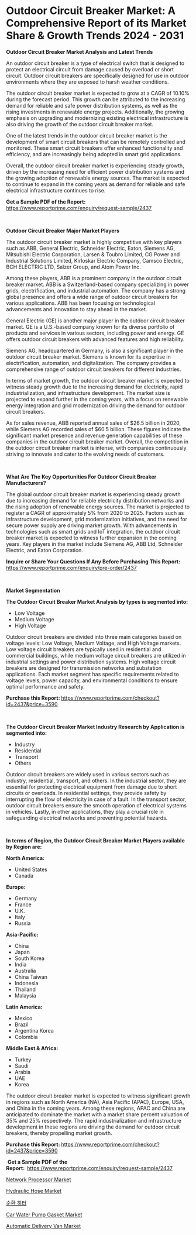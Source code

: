 <p><h1>Outdoor Circuit Breaker Market: A Comprehensive Report of its Market Share & Growth Trends 2024 - 2031</h1></p><p><strong>Outdoor Circuit Breaker Market Analysis and Latest Trends</strong></p>
<p><p>An outdoor circuit breaker is a type of electrical switch that is designed to protect an electrical circuit from damage caused by overload or short circuit. Outdoor circuit breakers are specifically designed for use in outdoor environments where they are exposed to harsh weather conditions.</p><p>The outdoor circuit breaker market is expected to grow at a CAGR of 10.10% during the forecast period. This growth can be attributed to the increasing demand for reliable and safe power distribution systems, as well as the rising investments in renewable energy projects. Additionally, the growing emphasis on upgrading and modernizing existing electrical infrastructure is also driving the growth of the outdoor circuit breaker market.</p><p>One of the latest trends in the outdoor circuit breaker market is the development of smart circuit breakers that can be remotely controlled and monitored. These smart circuit breakers offer enhanced functionality and efficiency, and are increasingly being adopted in smart grid applications.</p><p>Overall, the outdoor circuit breaker market is experiencing steady growth, driven by the increasing need for efficient power distribution systems and the growing adoption of renewable energy sources. The market is expected to continue to expand in the coming years as demand for reliable and safe electrical infrastructure continues to rise.</p></p>
<p><strong>Get a Sample PDF of the Report:&nbsp;</strong> <a href="https://www.reportprime.com/enquiry/request-sample/2437">https://www.reportprime.com/enquiry/request-sample/2437</a></p>
<p>&nbsp;</p>
<p><strong>Outdoor Circuit Breaker Major Market Players</strong></p>
<p><p>The outdoor circuit breaker market is highly competitive with key players such as ABB, General Electric, Schneider Electric, Eaton, Siemens AG, Mitsubishi Electric Corporation, Larsen & Toubro Limited, CG Power and Industrial Solutions Limited, Kirloskar Electric Company, Camsco Electric, BCH ELECTRIC LTD, Salzer Group, and Atom Power Inc.</p><p>Among these players, ABB is a prominent company in the outdoor circuit breaker market. ABB is a Switzerland-based company specializing in power grids, electrification, and industrial automation. The company has a strong global presence and offers a wide range of outdoor circuit breakers for various applications. ABB has been focusing on technological advancements and innovation to stay ahead in the market.</p><p>General Electric (GE) is another major player in the outdoor circuit breaker market. GE is a U.S.-based company known for its diverse portfolio of products and services in various sectors, including power and energy. GE offers outdoor circuit breakers with advanced features and high reliability.</p><p>Siemens AG, headquartered in Germany, is also a significant player in the outdoor circuit breaker market. Siemens is known for its expertise in electrification, automation, and digitalization. The company provides a comprehensive range of outdoor circuit breakers for different industries.</p><p>In terms of market growth, the outdoor circuit breaker market is expected to witness steady growth due to the increasing demand for electricity, rapid industrialization, and infrastructure development. The market size is projected to expand further in the coming years, with a focus on renewable energy integration and grid modernization driving the demand for outdoor circuit breakers.</p><p>As for sales revenue, ABB reported annual sales of $26.5 billion in 2020, while Siemens AG recorded sales of $60.5 billion. These figures indicate the significant market presence and revenue generation capabilities of these companies in the outdoor circuit breaker market. Overall, the competition in the outdoor circuit breaker market is intense, with companies continuously striving to innovate and cater to the evolving needs of customers.</p></p>
<p>&nbsp;</p>
<p><strong>What Are The Key Opportunities For Outdoor Circuit Breaker Manufacturers?</strong></p>
<p><p>The global outdoor circuit breaker market is experiencing steady growth due to increasing demand for reliable electricity distribution networks and the rising adoption of renewable energy sources. The market is projected to register a CAGR of approximately 5% from 2020 to 2025. Factors such as infrastructure development, grid modernization initiatives, and the need for secure power supply are driving market growth. With advancements in technologies such as smart grids and IoT integration, the outdoor circuit breaker market is expected to witness further expansion in the coming years. Key players in the market include Siemens AG, ABB Ltd, Schneider Electric, and Eaton Corporation.</p></p>
<p><strong>Inquire or Share Your Questions If Any Before Purchasing This Report:</strong> <a href="https://www.reportprime.com/enquiry/pre-order/2437">https://www.reportprime.com/enquiry/pre-order/2437</a></p>
<p>&nbsp;</p>
<p><strong>Market Segmentation</strong></p>
<p><strong>The Outdoor Circuit Breaker Market Analysis by types is segmented into:</strong></p>
<p><ul><li>Low Voltage</li><li>Medium Voltage</li><li>High Voltage</li></ul></p>
<p><p>Outdoor circuit breakers are divided into three main categories based on voltage levels: Low Voltage, Medium Voltage, and High Voltage markets. Low voltage circuit breakers are typically used in residential and commercial buildings, while medium voltage circuit breakers are utilized in industrial settings and power distribution systems. High voltage circuit breakers are designed for transmission networks and substation applications. Each market segment has specific requirements related to voltage levels, power capacity, and environmental conditions to ensure optimal performance and safety.</p></p>
<p><strong>Purchase this Report:&nbsp;</strong><a href="https://www.reportprime.com/checkout?id=2437&price=3590">https://www.reportprime.com/checkout?id=2437&price=3590</a></p>
<p>&nbsp;</p>
<p><strong>The Outdoor Circuit Breaker Market Industry Research by Application is segmented into:</strong></p>
<p><ul><li>Industry</li><li>Residential</li><li>Transport</li><li>Others</li></ul></p>
<p><p>Outdoor circuit breakers are widely used in various sectors such as industry, residential, transport, and others. In the industrial sector, they are essential for protecting electrical equipment from damage due to short circuits or overloads. In residential settings, they provide safety by interrupting the flow of electricity in case of a fault. In the transport sector, outdoor circuit breakers ensure the smooth operation of electrical systems in vehicles. Lastly, in other applications, they play a crucial role in safeguarding electrical networks and preventing potential hazards.</p></p>
<p>&nbsp;</p>
<p><strong>In terms of Region, the Outdoor Circuit Breaker Market Players available by Region are:</strong></p>
<p>
    <p> <strong> North America: </strong>
        <ul>
            <li>United States</li>
            <li>Canada</li>
        </ul>
        </p> 
    <p> <strong> Europe: </strong>
        <ul>
            <li>Germany</li>
            <li>France</li>
            <li>U.K.</li>
            <li>Italy</li>
            <li>Russia</li>
        </ul>
        </p> 
    <p> <strong> Asia-Pacific: </strong>
        <ul>
            <li>China</li>
            <li>Japan</li>
            <li>South Korea</li>
            <li>India</li>
            <li>Australia</li>
            <li>China Taiwan</li>
            <li>Indonesia</li>
            <li>Thailand</li>
            <li>Malaysia</li>
        </ul>
        </p> 
    <p> <strong> Latin America: </strong>
        <ul>
            <li>Mexico</li>
            <li>Brazil</li>
            <li>Argentina Korea</li>
            <li>Colombia</li>
        </ul>
        </p> 
    <p> <strong> Middle East & Africa: </strong>
        <ul>
            <li>Turkey</li>
            <li>Saudi</li>
            <li>Arabia</li>
            <li>UAE</li>
            <li>Korea</li>
        </ul>
    </p>
    </p>
<p><p>The outdoor circuit breaker market is expected to witness significant growth in regions such as North America (NA), Asia Pacific (APAC), Europe, USA, and China in the coming years. Among these regions, APAC and China are anticipated to dominate the market with a market share percent valuation of 35% and 25% respectively. The rapid industrialization and infrastructure development in these regions are driving the demand for outdoor circuit breakers, thereby propelling market growth.</p></p>
<p><strong>Purchase this Report: </strong><a href="https://www.reportprime.com/checkout?id=2437&price=3590">https://www.reportprime.com/checkout?id=2437&price=3590</a></p>
<p>&nbsp;<strong>Get a Sample PDF of the Report:&nbsp;&nbsp;</strong><a href="https://www.reportprime.com/enquiry/request-sample/2437">https://www.reportprime.com/enquiry/request-sample/2437</a></p>
<p><strong></strong></p>
<p><p><a href="https://github.com/pjcfca/Market-Research-Report-List-2/blob/main/network-processor-market.md">Network Processor Market</a></p><p><a href="https://github.com/wusalecollins540tpqoz/Market-Research-Report-List-1/blob/main/hydraulic-hose-market.md">Hydraulic Hose Market</a></p><p><a href="https://github.com/royErdmtyan906778/Market-Research-Report-List-1/blob/main/167784110638.md">순환 히터</a></p><p><a href="https://issuu.com/reportprime-2/docs/car-water-pump-gasket-market-size-2030.pptx">Car Water Pump Gasket Market</a></p><p><a href="https://issuu.com/reportprime-2/docs/automatic-delivery-van-market-size-2030.pptx">Automatic Delivery Van Market</a></p></p>